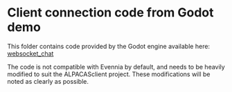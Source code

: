 # Client connection code from Godot demo

This folder contains code provided by the Godot engine available here:
[websocket_chat]( https://github.com/godotengine/godot-demo-projects/tree/master/networking/websocket_chat )

The code is not compatible with Evennia by default, and needs to be heavily 
modified to suit the ALPACASclient project. These modifications will be noted 
as clearly as possible.

